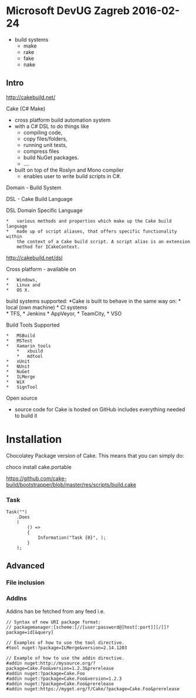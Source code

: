 # Microsoft DevUG Zagreb 2016-02-24

*	build systems
	*	make
	*	rake
	*	fake
	*	nake


## Intro

http://cakebuild.net/

Cake (C# Make)

*	cross platform build automation system 
*	with a C# DSL to do things like 
	*	compiling code, 
	*	copy files/folders, 
	*	running unit tests, 
	*	compress files 
	*	build NuGet packages.
	*	....
*	built on top of the Roslyn and Mono compiler 
	*	enables user to write build scripts in C#.


Domain - Build System

DSL - Cake Build Language

DSL Domain Specific Language

	*	various methods and properties which make up the Cake build language
	*	made up of script aliases, that offers specific functionality within 		
		the context of a Cake build script. A script alias is an extension 		
		method for ICakeContext.


http://cakebuild.net/dsl



Cross platform - available on

	*	Windows, 
	*	Linux and 
	*	OS X.


build systems supported:
	*Cake is built to behave in the same way on:
		*	local (own machine)
		*	CI systems	
			*	TFS, 
			*	Jenkins
			*	AppVeyor, 
			*	TeamCity, 
			*	VSO 


Build Tools Supported

	*	MSBuild
	*	MSTest
	*	Xamarin tools
		*	xbuild
		*	mdtool
	*	xUnit
	*	NUnit
	*	NuGet
	*	ILMerge
	*	WiX 
	*	SignTool


Open source

*	source code for Cake is hosted on GitHub 
	includes everything needed to build it



# Installation


Chocolatey Package version of Cake. This means that you can simply do:

choco install cake.portable





https://github.com/cake-build/bootstrapper/blob/master/res/scripts/build.cake



### Task

	Task("")
		.Does
		(
			() =>
			{
				Information("Task {0}", );
			}
		);




## Advanced

### File inclusion


### AddIns

Addins han be fetched from any feed i.e.


	// Syntax of new URI package format:
	// packagemanager:[scheme:[//[user:password@]host[:port]][/]]?package=id[&query]

	// Examples of how to use the tool directive.
	#tool nuget:?package=ILMerge&version=2.14.1203

	// Example of how to use the addin directive.
	#addin nuget:http://mysource.org/?package=Cake.Foo&version=1.2.3&prerelease
	#addin nuget:?package=Cake.Foo
	#addin nuget:?package=Cake.Foo&version=1.2.3
	#addin nuget:?package=Cake.Foo&prerelease
	#addin nuget:https://myget.org/f/Cake/?package=Cake.Foo&prerelease

